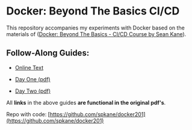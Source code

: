 # Docker: Beyond The Basics CI/CD

This repository accompanies my experiments with Docker based on the materials of ([Docker: Beyond The Basics - CI/CD Course by Sean Kane](http://click.et.oreilly.com/?qs=60591965ff20c240e7eee8b58c483ff3b28a3a1b9ef26814bd0e0c66b853f933eb61989caf1f5971a415f1318184ee19d064c8d589cf083e22f2bf456c777b77)).

## Follow-Along Guides: 

- [Online Text](https://gist.github.com/spkane/9dac69221c288690ae40f07f5a82ea62)

- [Day One (pdf)](https://github.com/excelsiorsoft/docker-beyond-the-basics-ci-cd/blob/master/dayOne.pdf)
- [Day Two (pdf)](https://github.com/excelsiorsoft/docker-beyond-the-basics-ci-cd/blob/master/dayTwo.pdf)

All **links** in the above guides **are functional in the original pdf's**.


Repo with code: 
[https://github.com/spkane/docker201](https://github.com/spkane/docker201)
